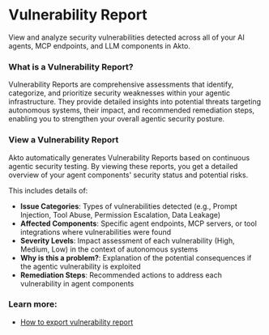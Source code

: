 # Vulnerability Report

View and analyze security vulnerabilities detected across all of your AI agents, MCP endpoints, and LLM components in Akto.

### What is a Vulnerability Report?

Vulnerability Reports are comprehensive assessments that identify, categorize, and prioritize security weaknesses within your agentic infrastructure. They provide detailed insights into potential threats targeting autonomous systems, their impact, and recommended remediation steps, enabling you to strengthen your overall agentic security posture.

### View a Vulnerability Report

Akto automatically generates Vulnerability Reports based on continuous agentic security testing. By viewing these reports, you get a detailed overview of your agent components' security status and potential risks.

This includes details of:

* **Issue Categories**: Types of vulnerabilities detected (e.g., Prompt Injection, Tool Abuse, Permission Escalation, Data Leakage)
* **Affected Components**: Specific agent endpoints, MCP servers, or tool integrations where vulnerabilities were found
* **Severity Levels**: Impact assessment of each vulnerability (High, Medium, Low) in the context of autonomous systems
* **Why is this a problem?**: Explanation of the potential consequences if the agentic vulnerability is exploited
* **Remediation Steps**: Recommended actions to address each vulnerability in agent components

### Learn more:

* [How to export vulnerability report](https://docs.akto.io/issues/how-to/export-vulnerability-report)

